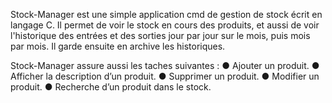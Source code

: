 Stock-Manager est une simple application cmd de gestion de stock écrit en langage C. 
Il permet de voir le stock en cours des produits, et aussi de voir l'historique des entrées et des sorties 
jour par jour sur le mois, puis mois par mois. Il garde ensuite en archive les historiques.

Stock-Manager assure aussi les taches suivantes : 
● Ajouter un produit. 
● Afficher la description d’un produit.
● Supprimer un produit.
● Modifier un produit. 
● Recherche d’un produit dans le stock.

